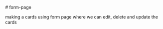 #   f o r m - p a g e

 making a cards using form page where we can edit, delete and update the cards
 
